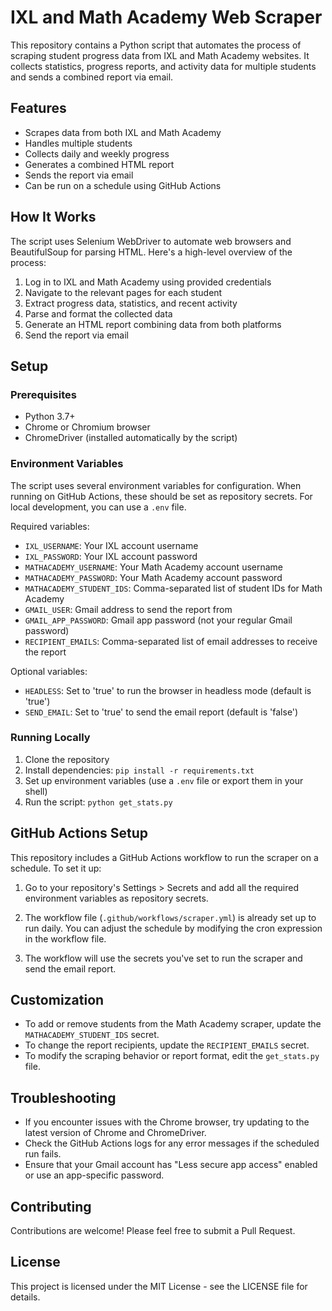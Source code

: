 # IXL and Math Academy Web Scraper

This repository contains a Python script that automates the process of scraping student progress data from IXL and Math Academy websites. It collects statistics, progress reports, and activity data for multiple students and sends a combined report via email.

## Features

- Scrapes data from both IXL and Math Academy
- Handles multiple students
- Collects daily and weekly progress
- Generates a combined HTML report
- Sends the report via email
- Can be run on a schedule using GitHub Actions

## How It Works

The script uses Selenium WebDriver to automate web browsers and BeautifulSoup for parsing HTML. Here's a high-level overview of the process:

1. Log in to IXL and Math Academy using provided credentials
2. Navigate to the relevant pages for each student
3. Extract progress data, statistics, and recent activity
4. Parse and format the collected data
5. Generate an HTML report combining data from both platforms
6. Send the report via email

## Setup

### Prerequisites

- Python 3.7+
- Chrome or Chromium browser
- ChromeDriver (installed automatically by the script)

### Environment Variables

The script uses several environment variables for configuration. When running on GitHub Actions, these should be set as repository secrets. For local development, you can use a `.env` file.

Required variables:

- `IXL_USERNAME`: Your IXL account username
- `IXL_PASSWORD`: Your IXL account password
- `MATHACADEMY_USERNAME`: Your Math Academy account username
- `MATHACADEMY_PASSWORD`: Your Math Academy account password
- `MATHACADEMY_STUDENT_IDS`: Comma-separated list of student IDs for Math Academy
- `GMAIL_USER`: Gmail address to send the report from
- `GMAIL_APP_PASSWORD`: Gmail app password (not your regular Gmail password)
- `RECIPIENT_EMAILS`: Comma-separated list of email addresses to receive the report

Optional variables:

- `HEADLESS`: Set to 'true' to run the browser in headless mode (default is 'true')
- `SEND_EMAIL`: Set to 'true' to send the email report (default is 'false')

### Running Locally

1. Clone the repository
2. Install dependencies: `pip install -r requirements.txt`
3. Set up environment variables (use a `.env` file or export them in your shell)
4. Run the script: `python get_stats.py`

## GitHub Actions Setup

This repository includes a GitHub Actions workflow to run the scraper on a schedule. To set it up:

1. Go to your repository's Settings > Secrets and add all the required environment variables as repository secrets.

2. The workflow file (`.github/workflows/scraper.yml`) is already set up to run daily. You can adjust the schedule by modifying the cron expression in the workflow file.

3. The workflow will use the secrets you've set to run the scraper and send the email report.

## Customization

- To add or remove students from the Math Academy scraper, update the `MATHACADEMY_STUDENT_IDS` secret.
- To change the report recipients, update the `RECIPIENT_EMAILS` secret.
- To modify the scraping behavior or report format, edit the `get_stats.py` file.

## Troubleshooting

- If you encounter issues with the Chrome browser, try updating to the latest version of Chrome and ChromeDriver.
- Check the GitHub Actions logs for any error messages if the scheduled run fails.
- Ensure that your Gmail account has "Less secure app access" enabled or use an app-specific password.

## Contributing

Contributions are welcome! Please feel free to submit a Pull Request.

## License

This project is licensed under the MIT License - see the LICENSE file for details.